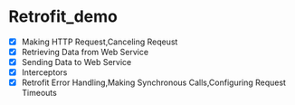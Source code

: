 # Retrofit_demo
- [x] Making HTTP Request,Canceling Reqeust
- [x] Retrieving Data from Web Service
- [x] Sending Data to Web Service
- [x] Interceptors
- [x] Retrofit Error Handling,Making Synchronous Calls,Configuring Request Timeouts
